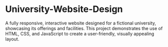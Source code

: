 # University-Website-Design
A fully responsive, interactive website designed for a fictional university, showcasing its offerings and facilities. This project demonstrates the use of HTML, CSS, and JavaScript to create a user-friendly, visually appealing layout.
